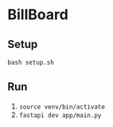 # BillBoard

## Setup

```bash setup.sh```

## Run

1. ```source venv/bin/activate```
2. ```fastapi dev app/main.py```

